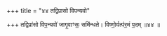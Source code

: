 +++
title = "४४ तद्विप्रासो विपन्यवो"

+++
तद्विप्रा॑सो विप॒न्यवो॑ जागृ॒वाꣳसः॒ समि॑न्धते। विष्णो॒र्यत्प॑र॒मं प॒दम् ॥४४ ॥